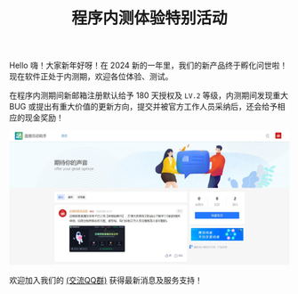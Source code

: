 ﻿---
slug: 20240301
title: 程序内测体验特别活动
authors: [edgehacker]
sidebar_position: 2
---

Hello 嗨！大家新年好呀！在 2024 新的一年里，我们的新产品终于孵化问世啦！现在软件正处于内测期，欢迎各位体验、测试。

在程序内测期间新邮箱注册默认给予 180 天授权及 `LV.2` 等级，内测期间发现重大 BUG 或提出有重大价值的更新方向，提交并被官方工作人员采纳后，还会给予相应的现金奖励！

![兔小巢反馈空间](./img/兔小巢反馈空间.jpg)

欢迎加入我们的 [(交流QQ群)](http://qm.qq.com/cgi-bin/qm/qr?_wv=1027&k=fvmRIA1HpfFUA0LCMeN_6tQtS9nlNLcO&authKey=USGXAR4jxCvoq8n2YtU7%2FeGMNFHocuU4JOYvx71uJDURXgGnYsHCG%2F7PcauGV7DX&noverify=0&group_code=829242770) 获得最新消息及服务支持！
